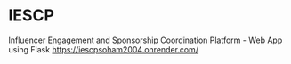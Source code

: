 # IESCP
Influencer Engagement and Sponsorship Coordination Platform - Web App using Flask
https://iescpsoham2004.onrender.com/
